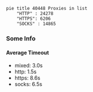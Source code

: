 
```mermaid
pie title 40448 Proxies in list
    "HTTP" : 24278
    "HTTPS": 6206
    "SOCKS" : 14865
```

### Some Info
#### Average Timeout

- mixed: 3.0s
- http: 1.5s
- https: 8.6s
- socks: 6.5s
